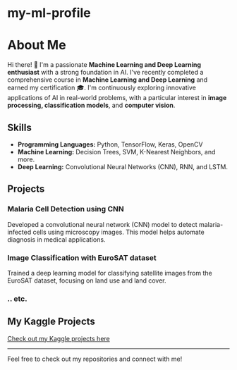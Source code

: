 # my-ml-profile
# About Me

Hi there! 👋 I'm a passionate **Machine Learning and Deep Learning enthusiast** with a strong foundation in AI. I've recently completed a comprehensive course in **Machine Learning and Deep Learning** and earned my certification 🎓. I'm continuously exploring innovative applications of AI in real-world problems, with a particular interest in **image processing, classification models**, and **computer vision**.

## Skills

- **Programming Languages:** Python, TensorFlow, Keras, OpenCV
- **Machine Learning:** Decision Trees, SVM, K-Nearest Neighbors, and more.
- **Deep Learning:** Convolutional Neural Networks (CNN), RNN, and LSTM.

## Projects

### Malaria Cell Detection using CNN
Developed a convolutional neural network (CNN) model to detect malaria-infected cells using microscopy images. This model helps automate diagnosis in medical applications.

### Image Classification with EuroSAT dataset
Trained a deep learning model for classifying satellite images from the EuroSAT dataset, focusing on land use and land cover.

### .. etc.

## My Kaggle Projects
[Check out my Kaggle projects here](https://www.kaggle.com/code/ahmedhamdy438)

---

Feel free to check out my repositories and connect with me!

